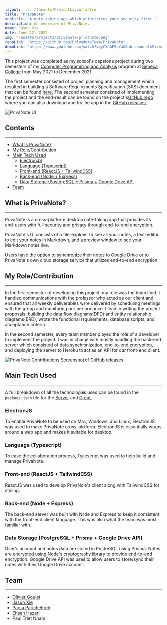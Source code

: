 ```yaml
---
layout: ../../layouts/ProjectLayout.astro
title: "PrivaNote"
subtitle: "A note-taking app which prioritizes your security first."
description: An overview of PrivaNote.
name: Jason Xie
date: June 12, 2022
img: "/assets/projects/privanote/privanote.png"
repoLink: "https://github.com/PrivaNoteTeam/PrivaNote"
demoLink: "https://www.youtube.com/watch?v=yCYnAPSgYa0&ab_channel=PrivaNoteTeam"
---
```


This project was completed as my school's capstone project during two semesters of my <a href="https://www.senecacollege.ca/programs/fulltime/CPA.html" target="_blank">Computer Programming and Analysis</a> program at <a href="https://www.senecacollege.ca/home.html" target="_blank">Seneca College</a> from May 2021 to December 2021.

The first semester consisted of project planning and management which resulted in building a Software Requirements Specification (SRS) document that can be found <a href="https://docs.google.com/document/d/1ELxASBmFmaZhRiirG6oLVcJKfYo66Z0o/edit?usp=sharing&ouid=116152409118747259916&rtpof=true&sd=true" target="_blank">here.</a> The second semester consisted of implementing the project and the end-result can be found on the project's<a href={frontmatter.repoLink} target="_blank">GitHub repo</a> where you can also download and try the app in the <a href="https://github.com/PrivaNoteTeam/PrivaNote/releases/tag/v1.0.0" target="_blank">GitHub releases.</a>

![PrivaNote UI](https://i.imgur.com/JADxLG1.png)

## Contents

---

- [What is PrivaNote?](#what-is-privanote)
- [My Role/Contribution](#my-rolecontribution)
- [Main Tech Used](#main-tech-used)
  - [ElectronJS](#electronjs)
  - [Language (Typescript)](#language-typescript)
  - [Front-end (ReactJS + TailwindCSS)](#front-end-reactjs--tailwindcss)
  - [Back-end (Node + Express)](#back-end-node-express)
  - [Data Storage (PostgreSQL + Prisma + Google Drive API](#data-storage-postgresql--prisma--google-drive-api)
- [Team](#team)

## What is PrivaNote?

---

PrivaNote is a cross-platform desktop note-taking app that provides its end-users with full security and privacy through end-to-end encryption.

PrivaNote's UI consists of a file-explorer to see all your notes, a text-editor to edit your notes in Markdown, and a preview window to see your Markdown notes live.

Users have the option to synchronize their notes to Google Drive or to PrivaNote's own cloud storage service that utilizes end-to-end encryption.

## My Role/Contribution

---

In the first semester of developing this project, my role was the team lead. I handled communications with the professor who acted as our client and ensured that all weekly deliverables were delivered by scheduling meetings with the group and monitoring our performance. I lead in writing the project proposals, building the data flow diagrams(DFD) and entity relationship diagrams(ERD), wrote the functional requirements, database scripts, and acceptance criteria.

In the second semester, every team member played the role of a developer to implement the project. I was in charge with mostly handling the back-end server which consisted of data synchronization, end-to-end encryption, and deploying the server to Heroku to act as an API for our front-end client.

![PrivaNote Contributions](/assets/projects/privanote/privanote-contributions.png)
<a href="https://github.com/PrivaNoteTeam/PrivaNote/releases/tag/v1.0.0" target="_blank">Screenshot of GitHub releases.</a>

## Main Tech Used

---

A full breakdown of all the technologies used can be found in the `package.json` file for the <a href="https://github.com/PrivaNoteTeam/PrivaNote/blob/main/server/package.json" target="_blank">Server</a> and <a href="https://github.com/PrivaNoteTeam/PrivaNote/blob/main/client/package.json" target="_blank">Client.</a>

### ElectronJS

To enable PrivaNote to be used on Mac, Windows, and Linux, ElectronJS was used to make PrivaNote cross-platform. ElectronJS is essentially wraps around a web app and makes it suitable for desktop.

### Language (Typescript)

To ease the collaboration process, Typescript was used to help build and manage PrivaNote.

### Front-end (ReactJS + TailwindCSS)

ReactJS was used to develop PrivaNote's client along with TailwindCSS for styling.

### Back-end (Node + Express)

The back-end server was built with Node and Express to keep it consistent with the front-end client language. This was also what the team was most familiar with.

### Data Storage (PostgreSQL + Prisma + Google Drive API)

User's account and notes data are stored in PostreSQL using Prisma. Notes are encrypted using Node's cryptography library to provide end-to-end encryption. Google Drive API was used to allow users to store/sync their notes with their Google Drive account.

## Team

---

- [Olivier Goulet](https://github.com/oliviergoulet5)
- [Jason Xie](https://github.com/thejasonxie)
- [Parsa Parichehreh](https://github.com/parsa111)
- [Ehsan Hazari](https://github.com/EHSANHAZARI)
- Paul Triet Nham

